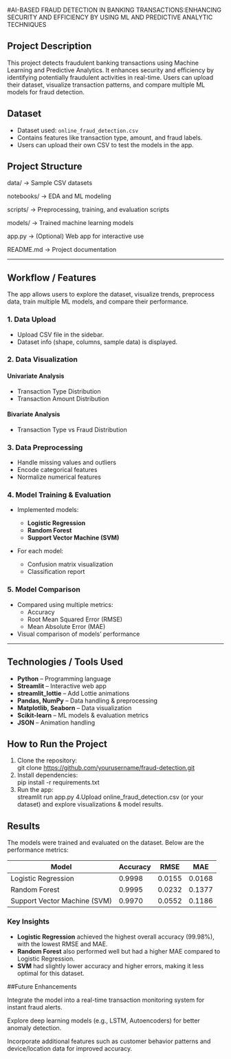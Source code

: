 #AI-BASED FRAUD DETECTION IN BANKING TRANSACTIONS:ENHANCING SECURITY AND EFFICIENCY BY USING ML AND PREDICTIVE ANALYTIC TECHNIQUES
## Project Description
This project detects fraudulent banking transactions using Machine Learning and Predictive Analytics. 
It enhances security and efficiency by identifying potentially fraudulent activities in real-time.
Users can upload their dataset, visualize transaction patterns, and compare multiple ML models for fraud detection.
## Dataset
- Dataset used: `online_fraud_detection.csv`
- Contains features like transaction type, amount, and fraud labels.
- Users can upload their own CSV to test the models in the app.
## Project Structure
data/ -> Sample CSV datasets

notebooks/ -> EDA and ML modeling

scripts/ -> Preprocessing, training, and evaluation scripts

models/ -> Trained machine learning models

app.py -> (Optional) Web app for interactive use

README.md -> Project documentation   

---

## Workflow / Features
The app allows users to explore the dataset, visualize trends, preprocess data, train multiple ML models, and compare their performance.

### 1. Data Upload
- Upload CSV file in the sidebar.
- Dataset info (shape, columns, sample data) is displayed.
  

### 2. Data Visualization
#### Univariate Analysis
- Transaction Type Distribution  
- Transaction Amount Distribution

#### Bivariate Analysis
- Transaction Type vs Fraud Distribution

### 3. Data Preprocessing
- Handle missing values and outliers  
- Encode categorical features  
- Normalize numerical features  

### 4. Model Training & Evaluation
- Implemented models:
  - **Logistic Regression**  
  - **Random Forest**  
  - **Support Vector Machine (SVM)**  

- For each model:
  - Confusion matrix visualization  
  - Classification report
### 5. Model Comparison
- Compared using multiple metrics:
  - Accuracy  
  - Root Mean Squared Error (RMSE)  
  - Mean Absolute Error (MAE)  
- Visual comparison of models’ performance  

---
## Technologies / Tools Used
- **Python** – Programming language  
- **Streamlit** – Interactive web app  
- **streamlit_lottie** – Add Lottie animations  
- **Pandas, NumPy** – Data handling & preprocessing  
- **Matplotlib, Seaborn** – Data visualization  
- **Scikit-learn** – ML models & evaluation metrics  
- **JSON** – Animation handling
## How to Run the Project
1. Clone the repository:  
   git clone https://github.com/yourusername/fraud-detection.git
2. Install dependencies:  
   pip install -r requirements.txt
3. Run the app:  
   streamlit run app.py
4.Upload online_fraud_detection.csv (or your dataset) and explore visualizations & model results.

## Results

The models were trained and evaluated on the dataset. Below are the performance metrics:

| Model                | Accuracy | RMSE   | MAE    |
|-----------------------|----------|--------|--------|
| Logistic Regression   | 0.9998   | 0.0155 | 0.0168 |
| Random Forest         | 0.9995   | 0.0232 | 0.1377 |
| Support Vector Machine (SVM) | 0.9970   | 0.0552 | 0.1186 |

### Key Insights
- **Logistic Regression** achieved the highest overall accuracy (99.98%), with the lowest RMSE and MAE.  
- **Random Forest** also performed well but had a higher MAE compared to Logistic Regression.  
- **SVM** had slightly lower accuracy and higher errors, making it less optimal for this dataset.  


##Future Enhancements

Integrate the model into a real-time transaction monitoring system for instant fraud alerts.

Explore deep learning models (e.g., LSTM, Autoencoders) for better anomaly detection.

Incorporate additional features such as customer behavior patterns and device/location data for improved accuracy.



